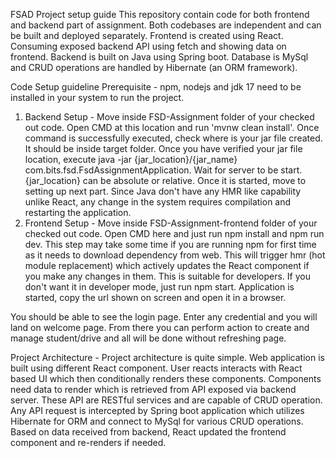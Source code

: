 FSAD Project setup guide
This repository contain code for both frontend and backend part of assignment. Both codebases are independent and can be built and deployed separately. 
Frontend is created using React. Consuming exposed backend API using fetch and showing data on frontend.
Backend is built on Java using Spring boot. Database is MySql and CRUD operations are handled by Hibernate (an ORM framework).

Code Setup guideline
Prerequisite - npm, nodejs and jdk 17 need to be installed in your system to run the project.
1.	Backend Setup - Move inside FSD-Assignment folder of your checked out code. Open CMD at this location and run 'mvnw clean install'. Once command is successfully executed, check where is your jar file created. It should be inside target folder. Once you have verified your jar file location, execute java -jar {jar_location}/{jar_name} com.bits.fsd.FsdAssignmentApplication. Wait for server to be start. {jar_location} can be absolute or relative. Once it is started, move to setting up next part. Since Java don't have any HMR like capability unlike React, any change in the system requires compilation and restarting the application.
2.	Frontend Setup - Move inside FSD-Assignment-frontend folder of your checked out code. Open CMD here and just run npm install and npm run dev. This step may take some time if you are running npm for first time as it needs to download dependency from web. This will trigger hmr (hot module replacement) which actively updates the React component if you make any changes in them. This is suitable for developers. If you don't want it in developer mode, just run npm start.  Application is started, copy the url shown on screen and open it in a browser.

You should be able to see the login page. Enter any credential and you will land on welcome page. From there you can perform action to create and manage student/drive and all will be done without refreshing page.

Project Architecture - Project architecture is quite simple. Web application is built using different React component. User reacts interacts with React based UI which then conditionally renders these components. Components need data to render which is retrieved from API exposed via backend server. These API are RESTful services and are capable of CRUD operation. Any API request is intercepted by Spring boot application which utilizes Hibernate for ORM and connect to MySql for various CRUD operations. Based on data received from backend, React updated the frontend component and re-renders if needed.

